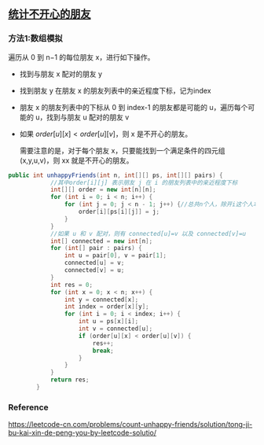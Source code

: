 ## [统计不开心的朋友](https://leetcode-cn.com/problems/count-unhappy-friends/)



### 方法1:数组模拟

遍历从 0 到 n−1 的每位朋友 x，进行如下操作。

- 找到与朋友 x 配对的朋友 y

- 找到朋友 y 在朋友 x 的朋友列表中的亲近程度下标，记为index

- 朋友 x 的朋友列表中的下标从 0 到 index-1 的朋友都是可能的 u，遍历每个可能的 u，找到与朋友 u 配对的朋友 v

- 如果 $order[u][x]<order[u][v]$​​，则 x 是不开心的朋友。

  需要注意的是，对于每个朋友 x，只要能找到一个满足条件的四元组 (x,y,u,v)，则 xx 就是不开心的朋友。

```java
public int unhappyFriends(int n, int[][] ps, int[][] pairs) {
            //其中order[i][j] 表示朋友 j 在 i 的朋友列表中的亲近程度下标
            int[][] order = new int[n][n];
            for (int i = 0; i < n; i++) {
                for (int j = 0; j < n - 1; j++) {//总共n个人，除开i这个人本身，其余由n-1个人，遍历到n-1即可
                    order[i][ps[i][j]] = j;
                }
            }
            //如果 u 和 v 配对，则有 connected[u]=v 以及 connected[v]=u
            int[] connected = new int[n];
            for (int[] pair : pairs) {
                int u = pair[0], v = pair[1];
                connected[u] = v;
                connected[v] = u;
            }
            int res = 0;
            for (int x = 0; x < n; x++) {
                int y = connected[x];
                int index = order[x][y];
                for (int i = 0; i < index; i++) {
                    int u = ps[x][i];
                    int v = connected[u];
                    if (order[u][x] < order[u][v]) {
                        res++;
                        break;
                    }
                }
            }
            return res;
        }
```

### Reference

https://leetcode-cn.com/problems/count-unhappy-friends/solution/tong-ji-bu-kai-xin-de-peng-you-by-leetcode-solutio/